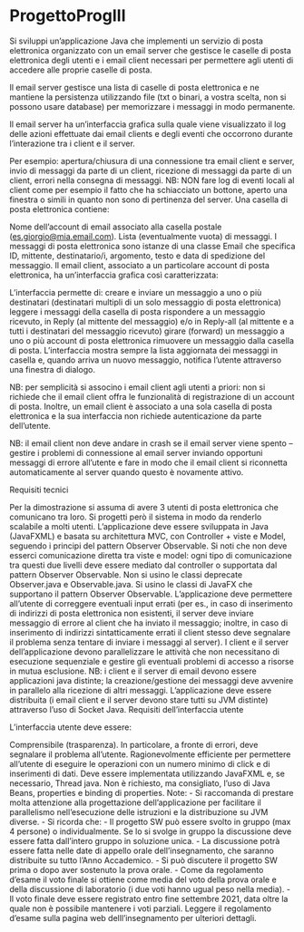 # ProgettoProgIII

Si sviluppi un’applicazione Java che implementi un servizio di posta elettronica organizzato con un email server che 
gestisce le caselle di posta elettronica degli utenti e i email client necessari per permettere agli utenti di accedere 
alle proprie caselle di posta.

Il email server gestisce una lista di caselle di posta elettronica e ne mantiene la persistenza utilizzando file (txt o 
binari, a vostra scelta, non si possono usare database) per memorizzare i messaggi in modo permanente.

Il email server ha un’interfaccia grafica sulla quale viene visualizzato il log delle azioni effettuate dai email clients
e degli eventi che occorrono durante l’interazione tra i client e il server.

Per esempio: apertura/chiusura di una connessione tra email client e server, invio di messaggi da parte di un client, 
ricezione di messaggi da parte di un client, errori nella consegna di messaggi.
NB: NON fare log di eventi locali al client come per esempio il fatto che ha schiacciato un bottone, aperto una 
finestra o simili in quanto non sono di pertinenza del server.
Una casella di posta elettronica contiene:

Nome dell’account di email associato alla casella postale (es.giorgio@mia.email.com).
Lista (eventualmente vuota) di messaggi. I messaggi di posta elettronica sono istanze di una classe Email che specifica
ID, mittente, destinatario/i, argomento, testo e data di spedizione del messaggio.
Il email client, associato a un particolare account di posta elettronica, ha un’interfaccia grafica così caratterizzata:

L’interfaccia permette di:
creare e inviare un messaggio a uno o più destinatari (destinatari multipli di un solo messaggio di posta elettronica)
leggere i messaggi della casella di posta
rispondere a un messaggio ricevuto, in Reply (al mittente del messaggio) e/o in Reply-all (al mittente e a tutti i 
destinatari del messaggio ricevuto)
girare (forward) un messaggio a uno o più account di posta elettronica
rimuovere un messaggio dalla casella di posta.
L’interfaccia mostra sempre la lista aggiornata dei messaggi in casella e, quando arriva un nuovo messaggio, notifica 
l’utente attraverso una finestra di dialogo.

NB: per semplicità si associno i email client agli utenti a priori: non si richiede che il email client offra le 
funzionalità di registrazione di un account di posta. Inoltre, un email client è associato a una sola casella di posta 
elettronica e la sua interfaccia non richiede autenticazione da parte dell’utente.

NB: il email client non deve andare in crash se il email server viene spento – gestire i problemi di connessione al email 
server inviando opportuni messaggi di errore all’utente e fare in modo che il email client si riconnetta automaticamente 
al server quando questo è novamente attivo.

Requisiti tecnici

Per la dimostrazione si assuma di avere 3 utenti di posta elettronica che comunicano tra loro. Si progetti però il 
sistema in modo da renderlo scalabile a molti utenti.
L’applicazione deve essere sviluppata in Java (JavaFXML) e basata su architettura MVC, con Controller + viste e Model, 
seguendo i principi del pattern Observer Observable. Si noti che non deve esserci comunicazione diretta tra viste e 
model: ogni tipo di comunicazione tra questi due livelli deve essere mediato dal controller o supportata dal pattern 
Observer Observable. Non si usino le classi deprecate Observer.java e Observable.java. Si usino le classi di JavaFX che
supportano il pattern Observer Observable.
L’applicazione deve permettere all’utente di correggere eventuali input errati (per es., in caso di inserimento di 
indirizzi di posta elettronica non esistenti, il server deve inviare messaggio di errore al client che ha inviato il 
messaggio; inoltre, in caso di inserimento di indirizzi sintatticamente errati il client stesso deve segnalare il 
problema senza tentare di inviare i messaggi al server).
I client e il server dell’applicazione devono parallelizzare le attività che non necessitano di esecuzione sequenziale 
e gestire gli eventuali problemi di accesso a risorse in mutua esclusione. NB: i client e il server di email devono 
essere applicazioni java distinte; la creazione/gestione dei messaggi deve avvenire in parallelo alla ricezione di 
altri messaggi.
L’applicazione deve essere distribuita (i email client e il server devono stare tutti su JVM distinte) attraverso 
l’uso di Socket Java.
Requisiti dell’interfaccia utente

L’interfaccia utente deve essere:

Comprensibile (trasparenza). In particolare, a fronte di errori, deve segnalare il problema all’utente.
Ragionevolmente efficiente per permettere all’utente di eseguire le operazioni con un numero minimo di click e di 
inserimenti di dati.
Deve essere implementata utilizzando JavaFXML e, se necessario, Thread java. Non è richiesto, ma consigliato, l’uso di 
Java Beans, properties e binding di properties.
Note: - Si raccomanda di prestare molta attenzione alla progettazione dell’applicazione per facilitare il parallelismo 
nell’esecuzione delle istruzioni e la distribuzione su JVM diverse. - Si ricorda che: - Il progetto SW può essere svolto
in gruppo (max 4 persone) o individualmente. Se lo si svolge in gruppo la discussione deve essere fatta dall’intero 
gruppo in soluzione unica. - La discussione potrà essere fatta nelle date di appello orale dell’insegnamento, 
che saranno distribuite su tutto l’Anno Accademico. - Si può discutere il progetto SW prima o dopo aver sostenuto 
la prova orale. - Come da regolamento d’esame il voto finale si ottiene come media del voto della prova orale e della 
discussione di laboratorio (i due voti hanno ugual peso nella media). - Il voto finale deve essere registrato entro 
fine settembre 2021, data oltre la quale non è possibile mantenere i voti parziali. Leggere il regolamento d’esame 
sulla pagina web delll’insegnamento per ulteriori dettagli.
